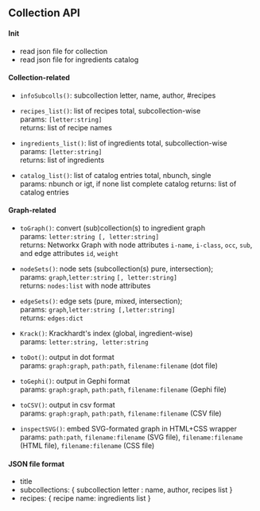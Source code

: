 ## Collection API

#### Init

- read json file for collection
- read json file for ingredients catalog

#### Collection-related

- `infoSubcolls()`: subcollection letter, name, author, #recipes   

- `recipes_list()`: list of recipes total, subcollection-wise  
   params: `[letter:string]`  
   returns: list of recipe names

- `ingredients_list()`: list of ingredients total, subcollection-wise  
   params: `[letter:string]`  
   returns: list of ingredients
   
- `catalog_list()`: list of catalog entries total, nbunch, single  
   params: nbunch or igt, if none list complete catalog
   returns: list of catalog entries


#### Graph-related

- `toGraph()`: convert (sub)collection(s) to ingredient graph  
   params: `letter:string [, letter:string]`  
   returns: Networkx Graph with node attributes `i-name`, `i-class`, `occ`, `sub`, and edge attributes `id`, `weight`
   
- `nodeSets()`: node sets (subcollection(s) pure, intersection);  
   params: `graph`,`letter:string` `[, letter:string]`  
   returns: `nodes:list` with node attributes 
   
- `edgeSets()`: edge sets (pure, mixed, intersection);  
   params: `graph`,`letter:string [,letter:string]`  
   returns: `edges:dict`  
   
- `Krack()`: Krackhardt's index (global, ingredient-wise)  
   params: `letter:string, letter:string`   
   
- `toDot()`: output in dot format  
   params: `graph:graph`, `path:path`, `filename:filename` (dot file)  
   
- `toGephi()`: output in Gephi format  
   params: `graph:graph`, `path:path`, `filename:filename` (Gephi file) 
   
- `toCSV()`: output in csv format  
   params: `graph:graph`, `path:path`, `filename:filename` (CSV file)    
   
- `inspectSVG()`: embed SVG-formated graph in HTML+CSS wrapper  
   params: `path:path`, `filename:filename` (SVG file), `filename:filename` (HTML file), `filename:filename` (CSS file)

#### JSON file format

- title
- subcollections: { subcollection letter : name, author, recipes list }
- recipes: { recipe name: ingredients list }
